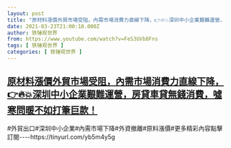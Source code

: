 ```yaml
---
layout: post
title: "原材料漲價外貿市場受阻，內需市場消費力直線下降，👉🔥💥深圳中小企業艱難運營，房貸車貸無錢消費，噓寒問暖不如打筆巨款！"
date: 2021-03-23T21:00:18.000Z
author: 铁锤观世界
from: https://www.youtube.com/watch?v=FeS3UVb8Fns
tags: [ 铁锤观世界 ]
categories: [ 铁锤观世界 ]
---
```

<!--1616533218000-->
[原材料漲價外貿市場受阻，內需市場消費力直線下降，👉🔥💥深圳中小企業艱難運營，房貸車貸無錢消費，噓寒問暖不如打筆巨款！](https://www.youtube.com/watch?v=FeS3UVb8Fns)
------

<div>
#外貿出口#深圳中小企業#內需市場下降#外資撤離#原料漲價#更多精彩內容點擊訂閱----https://tinyurl.com/yb5m4y5g
</div>

